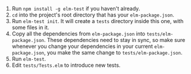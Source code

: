 1. Run `npm install -g elm-test` if you haven't already.
2. `cd` into the project's root directory that has your `elm-package.json`.
3. Run `elm-test init`. It will create a `tests` directory inside this one,
   with some files in it.
4. Copy all the dependencies from `elm-package.json` into
   `tests/elm-package.json`. These dependencies need to stay in sync, so make
   sure whenever you change your dependencies in your current
   `elm-package.json`, you make the same change to `tests/elm-package.json`.
5. Run `elm-test`.
6. Edit `tests/Tests.elm` to introduce new tests.
